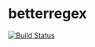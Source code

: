 # betterregex
[![Build Status](https://travis-ci.com/katlasik/betterregex.svg?branch=master)](https://travis-ci.com/katlasik/betterregex)
